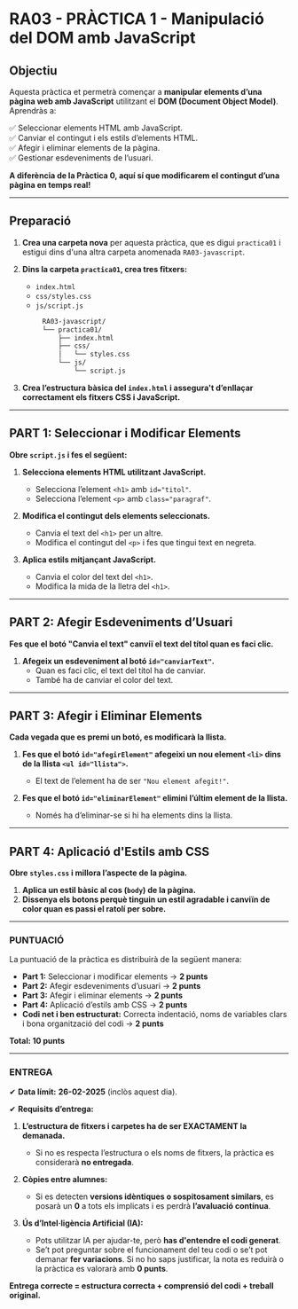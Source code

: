 # **RA03 - PRÀCTICA 1 - Manipulació del DOM amb JavaScript**  

## **Objectiu**
Aquesta pràctica et permetrà començar a **manipular elements d’una pàgina web amb JavaScript** utilitzant el **DOM (Document Object Model)**. Aprendràs a:  

✅ Seleccionar elements HTML amb JavaScript.  
✅ Canviar el contingut i els estils d’elements HTML.  
✅ Afegir i eliminar elements de la pàgina.  
✅ Gestionar esdeveniments de l’usuari.  

**A diferència de la Pràctica 0, aquí sí que modificarem el contingut d’una pàgina en temps real!**  

---

## **Preparació**  
1. **Crea una carpeta nova** per aquesta pràctica, que es digui `practica01` i estigui dins d'una altra carpeta anomenada `RA03-javascript`.  
2. **Dins la carpeta `practica01`, crea tres fitxers:**  
   - `index.html`  
   - `css/styles.css`  
   - `js/script.js`

   ```bash
        RA03-javascript/
        └── practica01/
            ├── index.html
            ├── css/
            │   └── styles.css
            └── js/
                └── script.js
   ```
3. **Crea l’estructura bàsica del `index.html` i assegura't d’enllaçar correctament els fitxers CSS i JavaScript.**  

---

## **PART 1: Seleccionar i Modificar Elements**
**Obre `script.js` i fes el següent:**  

1. **Selecciona elements HTML utilitzant JavaScript.**  
   - Selecciona l’element `<h1>` amb `id="titol"`.  
   - Selecciona l’element `<p>` amb `class="paragraf"`.  

2. **Modifica el contingut dels elements seleccionats.**  
   - Canvia el text del `<h1>` per un altre.  
   - Modifica el contingut del `<p>` i fes que tingui text en negreta.  

3. **Aplica estils mitjançant JavaScript.**  
   - Canvia el color del text del `<h1>`.  
   - Modifica la mida de la lletra del `<h1>`.  

---

## **PART 2: Afegir Esdeveniments d’Usuari**
**Fes que el botó "Canvia el text" canviï el text del títol quan es faci clic.**  

1. **Afegeix un esdeveniment al botó `id="canviarText"`.**  
   - Quan es faci clic, el text del títol ha de canviar.  
   - També ha de canviar el color del text.  

---

## **PART 3: Afegir i Eliminar Elements**
**Cada vegada que es premi un botó, es modificarà la llista.**  

1. **Fes que el botó `id="afegirElement"` afegeixi un nou element `<li>` dins de la llista `<ul id="llista">`.**  
   - El text de l’element ha de ser `"Nou element afegit!"`.  

2. **Fes que el botó `id="eliminarElement"` elimini l’últim element de la llista.**  
   - Només ha d’eliminar-se si hi ha elements dins la llista.  

---

## **PART 4: Aplicació d'Estils amb CSS**
**Obre `styles.css` i millora l’aspecte de la pàgina.**  

1. **Aplica un estil bàsic al cos (`body`) de la pàgina.**  
2. **Dissenya els botons perquè tinguin un estil agradable i canviïn de color quan es passi el ratolí per sobre.** 

---

### **PUNTUACIÓ**  
La puntuació de la pràctica es distribuirà de la següent manera:  

- **Part 1:** Seleccionar i modificar elements → **2 punts**  
- **Part 2:** Afegir esdeveniments d’usuari → **2 punts**  
- **Part 3:** Afegir i eliminar elements → **2 punts**  
- **Part 4:** Aplicació d’estils amb CSS → **2 punts**  
- **Codi net i ben estructurat:** Correcta indentació, noms de variables clars i bona organització del codi → **2 punts**  

**Total: 10 punts**  

---

### **ENTREGA**  
✔ **Data límit:** **26-02-2025** (inclòs aquest dia).  

✔ **Requisits d’entrega:**  
1. **L’estructura de fitxers i carpetes ha de ser EXACTAMENT la demanada.**  
   - Si no es respecta l’estructura o els noms de fitxers, la pràctica es considerarà **no entregada**.  

2. **Còpies entre alumnes:**  
   - Si es detecten **versions idèntiques o sospitosament similars**, es posarà un **0** a tots els implicats i es perdrà **l’avaluació contínua**.  

3. **Ús d’Intel·ligència Artificial (IA):**  
   - Pots utilitzar IA per ajudar-te, però **has d'entendre el codi generat**.  
   - Se’t pot preguntar sobre el funcionament del teu codi o se’t pot demanar **fer variacions**. Si no ho saps justificar, la nota es reduirà o la pràctica es valorarà amb **0 punts**.  

**Entrega correcte = estructura correcta + comprensió del codi + treball original.**

